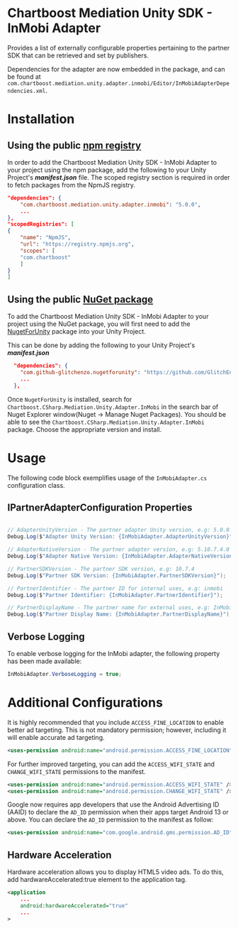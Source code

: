 # Chartboost Mediation Unity SDK - InMobi Adapter

Provides a list of externally configurable properties pertaining to the partner SDK that can be retrieved and set by publishers. 

Dependencies for the adapter are now embedded in the package, and can be found at `com.chartboost.mediation.unity.adapter.inmobi/Editor/InMobiAdapterDependencies.xml`.

# Installation

## Using the public [npm registry](https://www.npmjs.com/search?q=com.chartboost.mediation.unity.adapter.inmobi)

In order to add the Chartboost Mediation Unity SDK - InMobi Adapter to your project using the npm package, add the following to your Unity Project's ***manifest.json*** file. The scoped registry section is required in order to fetch packages from the NpmJS registry.

```json
"dependencies": {
    "com.chartboost.mediation.unity.adapter.inmobi": "5.0.0",
    ...
},
"scopedRegistries": [
{
    "name": "NpmJS",
    "url": "https://registry.npmjs.org",
    "scopes": [
    "com.chartboost"
    ]
}
]
```
## Using the public [NuGet package](https://www.nuget.org/packages/Chartboost.CSharp.Mediation.Unity.Adapter.InMobi)

To add the Chartboost Mediation Unity SDK - InMobi Adapter to your project using the NuGet package, you will first need to add the [NugetForUnity](https://github.com/GlitchEnzo/NuGetForUnity) package into your Unity Project.

This can be done by adding the following to your Unity Project's ***manifest.json***

```json
  "dependencies": {
    "com.github-glitchenzo.nugetforunity": "https://github.com/GlitchEnzo/NuGetForUnity.git?path=/src/NuGetForUnity",
    ...
  },
```

Once <code>NugetForUnity</code> is installed, search for `Chartboost.CSharp.Mediation.Unity.Adapter.InMobi` in the search bar of Nuget Explorer window(Nuget -> Manage Nuget Packages).
You should be able to see the `Chartboost.CSharp.Mediation.Unity.Adapter.InMobi` package. Choose the appropriate version and install.

# Usage
The following code block exemplifies usage of the `InMobiAdapter.cs` configuration class.

## IPartnerAdapterConfiguration Properties

```csharp

// AdapterUnityVersion - The partner adapter Unity version, e.g: 5.0.0
Debug.Log($"Adapter Unity Version: {InMobiAdapter.AdapterUnityVersion}");

// AdapterNativeVersion - The partner adapter version, e.g: 5.10.7.4.0
Debug.Log($"Adapter Native Version: {InMobiAdapter.AdapterNativeVersion}");

// PartnerSDKVersion - The partner SDK version, e.g: 10.7.4
Debug.Log($"Partner SDK Version: {InMobiAdapter.PartnerSDKVersion}");

// PartnerIdentifier - The partner ID for internal uses, e.g: inmobi
Debug.Log($"Partner Identifier: {InMobiAdapter.PartnerIdentifier}");

// PartnerDisplayName - The partner name for external uses, e.g: InMobi
Debug.Log($"Partner Display Name: {InMobiAdapter.PartnerDisplayName}");
```

## Verbose Logging
To enable verbose logging for the InMobi adapter, the following property has been made available:

```csharp
InMobiAdapter.VerboseLogging = true;
```

# Additional Configurations

It is highly recommended that you include `ACCESS_FINE_LOCATION` to enable better ad targeting. This is not mandatory permission; however, including it will enable accurate ad targeting.

```xml
<uses-permission android:name="android.permission.ACCESS_FINE_LOCATION" />
```

For further improved targeting, you can add the `ACCESS_WIFI_STATE` and `CHANGE_WIFI_STATE` permissions to the manifest.

```xml
<uses-permission android:name="android.permission.ACCESS_WIFI_STATE" />
<uses-permission android:name="android.permission.CHANGE_WIFI_STATE" />
```

Google now requires app developers that use the Android Advertising ID (AAID) to declare the `AD_ID` permission when their apps target Android 13 or above. You can declare the `AD_ID` permission to the manifest as follow:

```xml
<uses-permission android:name="com.google.android.gms.permission.AD_ID"/>
```

## Hardware Acceleration

Hardware acceleration allows you to display HTML5 video ads. To do this, add hardwareAccelerated:true element to the application tag.

```xml
<application 
    ... 
    android:hardwareAccelerated="true" 
    ... 
>
```